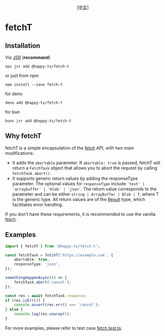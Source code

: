 <p align="center">
    <a href="README.cn.md">[中文]</a>
</p>

# fetchT

## Installation

Via [JSR](https://jsr.io/@happy-ts/fetch-t) (**recommand**)
```
npx jsr add @happy-ts/fetch-t
```

or just from npm
```
npm install --save fetch-t
```

for deno
```
deno add @happy-ts/fetch-t
```

for bun
```
bunx jsr add @happy-ts/fetch-t
```

## Why fetchT

fetchT is a simple encapsulation of the [fetch](https://developer.mozilla.org/en-US/docs/Web/API/Fetch_API) API, with two main modifications:

* It adds the `abortable` parameter. If `abortable: true` is passed, fetchT will return a `FetchTask` object that allows you to abort the request by calling `FetchTask.abort()`.
* It supports generic return values by adding the responseType parameter. The optional values for `responseType` include `'text' | 'arraybuffer' | 'blob' | 'json'`. The return value corresponds to the parameter and can be either `string | ArrayBuffer | Blob | T`, where T is the generic type. All return values are of the [Result](https://github.com/JiangJie/happy-rusty) type, which facilitates error handling.

If you don't have these requirements, it is recommended to use the vanilla [fetch](https://developer.mozilla.org/en-US/docs/Web/API/Fetch_API).

## Examples

```ts
import { fetchT } from '@happy-ts/fetch-t';

const fetchTask = fetchT('https://example.com', {
    abortable: true,
    responseType: 'json',
});

somethingHappenAsync(() => {
    fetchTask.abort('cancel');
});

const res = await fetchTask.response;
if (res.isErr()) {
    console.assert(res.err() === 'cancel');
} else {
    console.log(res.unwrap());
}
```

For more examples, please refer to test case <a href="tests/fetch.test.ts">fetch.test.ts</a>.